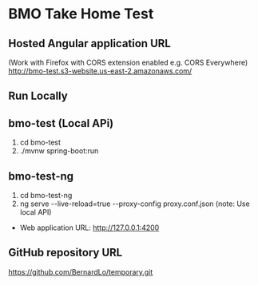 # BMO Take Home Test

Hosted Angular application URL
------------------------------
(Work with Firefox with CORS extension enabled e.g. CORS Everywhere)
http://bmo-test.s3-website.us-east-2.amazonaws.com/


Run Locally
-----------
## bmo-test (Local APi)
1. cd bmo-test
2. ./mvnw spring-boot:run

## bmo-test-ng
1. cd bmo-test-ng
2. ng serve --live-reload=true --proxy-config proxy.conf.json  (note: Use local API)

* Web application URL: http://127.0.0.1:4200

GitHub repository URL
---------------------
https://github.com/BernardLo/temporary.git

